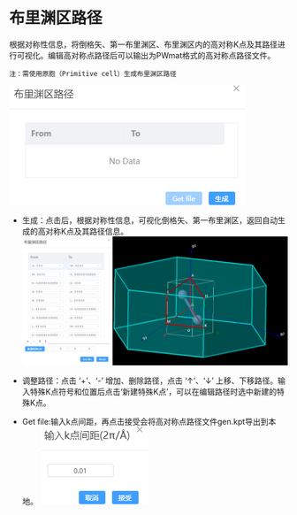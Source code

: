 # 布里渊区路径

根据对称性信息，将倒格矢、第一布里渊区、布里渊区内的高对称K点及其路径进行可视化。编辑高对称点路径后可以输出为PWmat格式的高对称点路径文件。

```
注：需使用原胞（Primitive cell）生成布里渊区路径
```
![qstudio_manual_settings_symmtry_drawbrillouin](.././nested/qstudio_manual_settings_symmtry_drawbrillouin.png)

- 生成：点击后，根据对称性信息，可视化倒格矢、第一布里渊区，返回自动生成的高对称K点及其路径信息。
![qstudio_manual_settings_symmtry_drawbrillouin_generate](.././nested/qstudio_manual_settings_symmtry_drawbrillouin_generate.png)
- 调整路径：点击 ‘+’、‘-’ 增加、删除路径，点击 ‘↑’、‘↓’ 上移、下移路径。输入特殊K点符号和位置后点击‘新建特殊K点’，可以在编辑路径时选中新建的特殊K点。
  
- Get file:输入k点间距，再点击接受会将高对称点路径文件gen.kpt导出到本地。
![qstudio_manual_settings_symmtry_drawbrillouin_getfile](.././nested/qstudio_manual_settings_symmtry_drawbrillouin_getfile.png)
